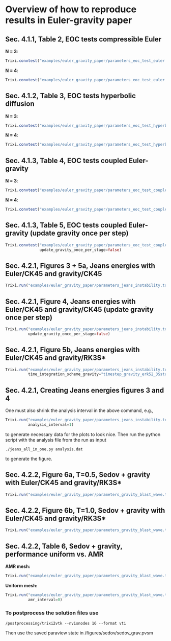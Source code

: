 # Overview of how to reproduce results in Euler-gravity paper

## Sec. 4.1.1, Table 2, EOC tests compressible Euler
**N = 3**:
```julia
Trixi.convtest("examples/euler_gravity_paper/parameters_eoc_test_euler.toml", 4)
```

**N = 4**:
```julia
Trixi.convtest("examples/euler_gravity_paper/parameters_eoc_test_euler.toml", 4, N=4)
```

## Sec. 4.1.2, Table 3, EOC tests hyperbolic diffusion
**N = 3**:
```julia
Trixi.convtest("examples/euler_gravity_paper/parameters_eoc_test_hyperbolic_diffusion.toml", 4)
```

**N = 4**:
```julia
Trixi.convtest("examples/euler_gravity_paper/parameters_eoc_test_hyperbolic_diffusion.toml", 4, N=4)
```

## Sec. 4.1.3, Table 4, EOC tests coupled Euler-gravity
**N = 3**:
```julia
Trixi.convtest("examples/euler_gravity_paper/parameters_eoc_test_coupled_euler_gravity.toml", 4)
```

**N = 4**:
```julia
Trixi.convtest("examples/euler_gravity_paper/parameters_eoc_test_coupled_euler_gravity.toml", 4, N=4)
```

## Sec. 4.1.3, Table 5, EOC tests coupled Euler-gravity (update gravity once per step)
```julia
Trixi.convtest("examples/euler_gravity_paper/parameters_eoc_test_coupled_euler_gravity.toml", 4,
               update_gravity_once_per_stage=false)
```

## Sec. 4.2.1, Figures 3 + 5a, Jeans energies with Euler/CK45 and gravity/CK45
```julia
Trixi.run("examples/euler_gravity_paper/parameters_jeans_instability.toml")
```

## Sec. 4.2.1, Figure 4, Jeans energies with Euler/CK45 and gravity/CK45 (update gravity once per step)
```julia
Trixi.run("examples/euler_gravity_paper/parameters_jeans_instability.toml",
          update_gravity_once_per_stage=false)
```

## Sec. 4.2.1, Figure 5b, Jeans energies with Euler/CK45 and gravity/RK3S*
```julia
Trixi.run("examples/euler_gravity_paper/parameters_jeans_instability.toml",
          time_integration_scheme_gravity="timestep_gravity_erk52_3Sstar!", cfl_gravity=1.2)
```

## Sec. 4.2.1, Creating Jeans energies figures 3 and 4
One must also shrink the analysis interval in the above command, e.g.,
```julia
Trixi.run("examples/euler_gravity_paper/parameters_jeans_instability.toml",
          analysis_interval=1)
```
to generate necessary data for the plots to look nice. Then run the python
script with the analysis file from the run as input
```
./jeans_all_in_one.py analysis.dat
```
to generate the figure.

## Sec. 4.2.2, Figure 6a, T=0.5, Sedov + gravity with Euler/CK45 and gravity/RK3S*
```julia
Trixi.run("examples/euler_gravity_paper/parameters_gravity_blast_wave.toml", t_end=0.5)
```

## Sec. 4.2.2, Figure 6b, T=1.0, Sedov + gravity with Euler/CK45 and gravity/RK3S*
```julia
Trixi.run("examples/euler_gravity_paper/parameters_gravity_blast_wave.toml")
```

## Sec. 4.2.2, Table 6, Sedov + gravity, performance uniform vs. AMR
**AMR mesh:**
```julia
Trixi.run("examples/euler_gravity_paper/parameters_gravity_blast_wave.toml")
```

**Uniform mesh:**
```julia
Trixi.run("examples/euler_gravity_paper/parameters_gravity_blast_wave.toml",
          amr_interval=0)
```

### To postprocess the solution files use
```
/postprocessing/trixi2vtk --nvisnodes 16 --format vti 
```
Then use the saved paraview state in /figures/sedov/sedov_grav.pvsm